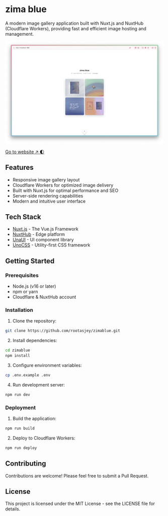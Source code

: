 
# zima blue

A modern image gallery application built with Nuxt.js and NuxtHub (Cloudflare Workers), providing fast and efficient image hosting and management.

![zima blue screenshot](./screenshots/zimablue-screenshot-light-1.png)

[Go to website ↗ 🌓](https://zimablue.nuxt.dev/)

## Features

- Responsive image gallery layout
- Cloudflare Workers for optimized image delivery
- Built with Nuxt.js for optimal performance and SEO
- Server-side rendering capabilities
- Modern and intuitive user interface

## Tech Stack

- [Nuxt.js](https://nuxt.com/) - The Vue.js Framework
- [NuxtHub](https://hub.nuxt.com/) - Edge platform
- [UnaUI](https://unaui.com/) - UI component library
- [UnoCSS](https://unocss.dev/) - Utility-first CSS framework

## Getting Started

### Prerequisites

- Node.js (v16 or later)
- npm or yarn
- Cloudflare & NuxtHub account

### Installation

1. Clone the repository:
```bash
git clone https://github.com/rootasjey/zimablue.git
```

2. Install dependencies:
```bash
cd zimablue
npm install
```

3. Configure environment variables:
```bash
cp .env.example .env
```

4. Run development server:
```bash
npm run dev
```

### Deployment

1. Build the application:
```bash
npm run build
```

2. Deploy to Cloudflare Workers:
```bash
npm run deploy
```

## Contributing

Contributions are welcome! Please feel free to submit a Pull Request.

## License

This project is licensed under the MIT License - see the LICENSE file for details.
